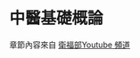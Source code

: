 # 中醫基礎概論

章節內容來自 [衛福部Youtube 頻道](https://youtube.com/playlist?list=PL2keg8jdmtaIEUjr3rESn1-BcLswMJKWK)